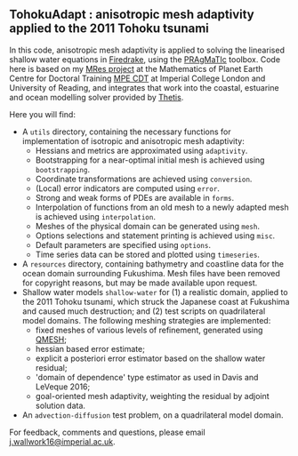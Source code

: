 ## TohokuAdapt : anisotropic mesh adaptivity applied to the 2011 Tohoku tsunami ##

In this code, anisotropic mesh adaptivity is applied to solving the linearised shallow water equations in
[Firedrake][1], using the [PRAgMaTIc][2] toolbox. Code here is based on my [MRes project][3] at the Mathematics of
Planet Earth Centre for Doctoral Training [MPE CDT][4] at Imperial College London and University of Reading, and
integrates that work into the coastal, estuarine and ocean modelling solver provided by [Thetis][5].

Here you will find:
* A ``utils`` directory, containing the necessary functions for implementation of isotropic and anisotropic mesh
adaptivity:
    * Hessians and metrics are approximated using ``adaptivity``.
    * Bootstrapping for a near-optimal initial mesh is achieved using ``bootstrapping``.
    * Coordinate transformations are achieved using ``conversion``.
    * (Local) error indicators are computed using ``error``.
    * Strong and weak forms of PDEs are available in ``forms``.
    * Interpolation of functions from an old mesh to a newly adapted mesh is achieved using ``interpolation``.
    * Meshes of the physical domain can be generated using ``mesh``.
    * Options selections and statement printing is achieved using ``misc``.
    * Default parameters are specified using ``options``.
    * Time series data can be stored and plotted using ``timeseries``.
* A ``resources`` directory, containing bathymetry and coastline data for the ocean domain surrounding Fukushima. Mesh
files have been removed for copyright reasons, but may be made available upon request.
* Shallow water models ``shallow-water`` for (1) a realistic domain, applied to the 2011 Tohoku tsunami, which struck 
the Japanese coast at Fukushima and caused much destruction; and (2) test scripts on quadrilateral model domains. The 
following meshing strategies are implemented:
    * fixed meshes of various levels of refinement, generated using [QMESH][6];
    * hessian based error estimate;
    * explicit a posteriori error estimator based on the shallow water residual;
    * 'domain of dependence' type estimator as used in Davis and LeVeque 2016;
    * goal-oriented mesh adaptivity, weighting the residual by adjoint solution data.
* An ``advection-diffusion`` test problem, on a quadrilateral model domain.

For feedback, comments and questions, please email j.wallwork16@imperial.ac.uk.

[1]: http://firedrakeproject.org/ "Firedrake"
[2]: https://github.com/meshadaptation/pragmatic "PRAgMaTIc"
[3]: https://github.com/jwallwork23/MResProject "MRes project"
[4]: http://mpecdt.org "MPE CDT"
[5]: http://thetisproject.org/index.html "Thetis"
[6]: http://www.qmesh.org "QMESH"